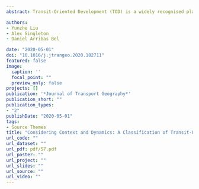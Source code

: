 ```yaml
---
abstract: Transit-Oriented Development (TOD) is a widely recognised planning strategy for encouraging the use of mass and active transport over other less sustainable modes. Typological approaches to TOD areas can be utilised to either retrospectively or prospectively assist urban planners with evidence-based information on the delivery or monitoring of TOD. However, existing studies aiming to create TOD typologies overwhelmingly concentrate input measures around three dimensions of density, diversity and design; which might be argued as not effectively capturing a fuller picture of context. Moreover, such emphasis on static attributes overlooks the importance of human mobility patterns that are signatures of the dynamics of cities. This study proposes a framework to address this research gap by enhancing a conventional TOD typology through the addition of measures detailing the spatiotemporal dynamics of activity at transit stations; implemented for the selected case study area, New York City

authors:
- Yunzhe Liu
- Alex Singleton
- Daniel Arribas Bel

date: "2020-05-01"
doi: "10.1016/j.jtrangeo.2020.102711"
featured: false
image:
  caption: ''
  focal_point: ""
  preview_only: false
projects: []
publication: '*Journal of Transport Geography*'
publication_short: ""
publication_types:
- "2"
publishDate: "2020-05-01"
tags:
- Source Themes
title: "Considering Context and Dynamics: A Classification of Transit-Orientated Development for New York City"
url_code: ""
url_dataset: ""
url_pdf: pdf/57.pdf
url_poster: ""
url_project: ""
url_slides: ""
url_source: ""
url_video: ""
---
```


